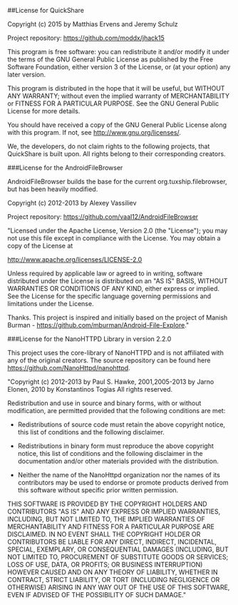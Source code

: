 ##License for QuickShare

Copyright (c) 2015 by Matthias Ervens and Jeremy Schulz

Project repository: <https://github.com/moddx/jhack15>

This program is free software: you can redistribute it and/or modify
it under the terms of the GNU General Public License as published by
the Free Software Foundation, either version 3 of the License, or
(at your option) any later version.

This program is distributed in the hope that it will be useful,
but WITHOUT ANY WARRANTY; without even the implied warranty of
MERCHANTABILITY or FITNESS FOR A PARTICULAR PURPOSE.  See the
GNU General Public License for more details.

You should have received a copy of the GNU General Public License
along with this program.  If not, see <http://www.gnu.org/licenses/>.

We, the developers, do not claim rights to the following projects, that QuickShare is built upon.
All rights belong to their corresponding creators.

###License for the AndroidFileBrowser

AndroidFileBrowser builds the base for the current org.tuxship.filebrowser, but has been heavily modified.

Copyright (c) 2012-2013 by Alexey Vassiliev

Project repository: <https://github.com/vaal12/AndroidFileBrowser>

"Licensed under the Apache License, Version 2.0 (the "License"); you may not use this file except in compliance with the License. You may obtain a copy of the License at

 http://www.apache.org/licenses/LICENSE-2.0

Unless required by applicable law or agreed to in writing, software distributed under the License is distributed on an "AS IS" BASIS, WITHOUT WARRANTIES OR CONDITIONS OF ANY KIND, either express or implied. See the License for the specific language governing permissions and limitations under the License.

Thanks. This project is inspired and initially based on the project of Manish Burman - https://github.com/mburman/Android-File-Explore."

###License for the NanoHTTPD Library in version 2.2.0

This project uses the core-library of NanoHTTPD and is not affiliated with any of the original creators.
The source repository can be found here <https://github.com/NanoHttpd/nanohttpd>.

"Copyright (c) 2012-2013 by Paul S. Hawke, 2001,2005-2013 by Jarno Elonen, 2010 by Konstantinos Togias
All rights reserved.

Redistribution and use in source and binary forms, with or without modification, are permitted provided that the following conditions are met:

* Redistributions of source code must retain the above copyright notice, this list of conditions and the following disclaimer.

* Redistributions in binary form must reproduce the above copyright notice, this list of conditions and the following disclaimer in the documentation and/or other materials provided with the distribution.

* Neither the name of the NanoHttpd organization nor the names of its contributors may be used to endorse or promote products derived from this software without specific prior written permission.

THIS SOFTWARE IS PROVIDED BY THE COPYRIGHT HOLDERS AND CONTRIBUTORS "AS IS" AND ANY EXPRESS OR IMPLIED WARRANTIES, INCLUDING, BUT NOT LIMITED TO, THE IMPLIED WARRANTIES OF MERCHANTABILITY AND FITNESS FOR A PARTICULAR PURPOSE ARE DISCLAIMED. IN NO EVENT SHALL THE COPYRIGHT HOLDER OR CONTRIBUTORS BE LIABLE FOR ANY DIRECT, INDIRECT, INCIDENTAL, SPECIAL, EXEMPLARY, OR CONSEQUENTIAL DAMAGES (INCLUDING, BUT NOT LIMITED TO, PROCUREMENT OF SUBSTITUTE GOODS OR SERVICES; LOSS OF USE, DATA, OR PROFITS; OR BUSINESS INTERRUPTION) HOWEVER CAUSED AND ON ANY THEORY OF LIABILITY, WHETHER IN CONTRACT, STRICT LIABILITY, OR TORT (INCLUDING NEGLIGENCE OR OTHERWISE) ARISING IN ANY WAY OUT OF THE USE OF THIS SOFTWARE, EVEN IF ADVISED OF THE POSSIBILITY OF SUCH DAMAGE."